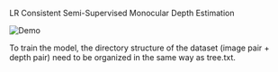 LR Consistent Semi-Supervised Monocular Depth Estimation

![Demo](animation.gif)

To train the model, the directory structure of the dataset (image pair + depth pair) need to be organized in the same way as tree.txt. 
